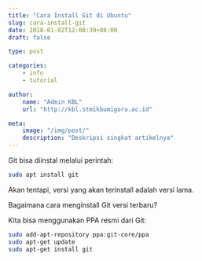 ```yaml
---
title: "Cara Install Git di Ubuntu"
slug: cara-install-git
date: 2018-01-02T12:08:39+08:00
draft: false

type: post

categories: 
    - info
    - tutorial

author:
    name: "Admin KBL"
    url: "http://kbl.stmikbumigora.ac.id"

meta:
    image: "/img/post/"
    description: "Deskripsi singkat artikelnya"
---
```


Git bisa diinstal melalui perintah:

```bash
sudo apt install git
```

Akan tentapi, versi yang akan terinstall adalah versi lama.

Bagaimana cara menginstall Git versi terbaru?

Kita bisa menggunakan PPA resmi dari Git:

```bash
sudo add-apt-repository ppa:git-core/ppa
sudo apt-get update
sudo apt-get install git
```

<!-- Tulis Artikel di sini -->